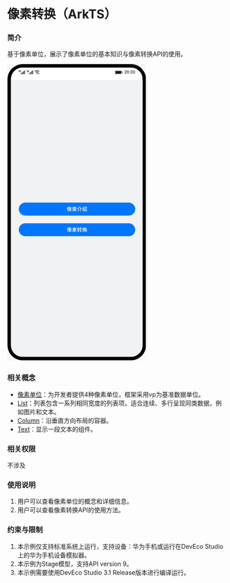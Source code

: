 # 像素转换（ArkTS）

### 简介
基于像素单位，展示了像素单位的基本知识与像素转换API的使用。

![](screenshots/device/conversion.gif)

### 相关概念
- [像素单位](https://developer.harmonyos.com/cn/docs/documentation/doc-references-V3/ts-pixel-units-0000001478341189-V3)：为开发者提供4种像素单位，框架采用vp为基准数据单位。
- [List](https://developer.harmonyos.com/cn/docs/documentation/doc-references-V3/ts-container-list-0000001477981213-V3)：列表包含一系列相同宽度的列表项。适合连续、多行呈现同类数据，例如图片和文本。
- [Column](https://developer.harmonyos.com/cn/docs/documentation/doc-references-V3/ts-container-column-0000001478341157-V3)：沿垂直方向布局的容器。
- [Text](https://developer.harmonyos.com/cn/docs/documentation/doc-references-V3/ts-basic-components-text-0000001477981201-V3)：显示一段文本的组件。

### 相关权限
不涉及

### 使用说明

1. 用户可以查看像素单位的概念和详细信息。
2. 用户可以查看像素转换API的使用方法。

### 约束与限制
1. 本示例仅支持标准系统上运行，支持设备：华为手机或运行在DevEco Studio上的华为手机设备模拟器。
2. 本示例为Stage模型，支持API version 9。
3. 本示例需要使用DevEco Studio 3.1 Release版本进行编译运行。